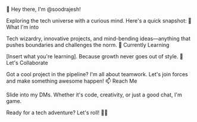 👋 Hey there, I'm @soodrajesh!

Exploring the tech universe with a curious mind. Here's a quick snapshot:
👀 What I'm into

Tech wizardry, innovative projects, and mind-bending ideas—anything that pushes boundaries and challenges the norm.
🌱 Currently Learning

[Insert what you're learning]. Because growth never goes out of style.
💞️ Let's Collaborate

Got a cool project in the pipeline? I'm all about teamwork. Let's join forces and make something awesome happen!
📫 Reach Me

Slide into my DMs. Whether it's code, creativity, or just a good chat, I'm game.

Ready for a tech adventure? Let's roll! 🚀✨

<!---
soodrajesh/soodrajesh is a ✨ special ✨ repository because its `README.md` (this file) appears on your GitHub profile.
You can click the Preview link to take a look at your changes.
--->
